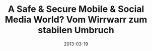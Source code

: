 ---
abstract: ''
authors:
- Thomas Grechenig
date: '2013-03-19'
featured: false
links:
- name: Publik
  url: https://publik.tuwien.ac.at/showentry.php?ID=226136&lang=2
publication_types:
- '3'
publishDate: '2013-03-19'
title: A Safe & Secure Mobile & Social Media World? Vom Wirrwarr zum stabilen Umbruch
url_pdf: ''
---